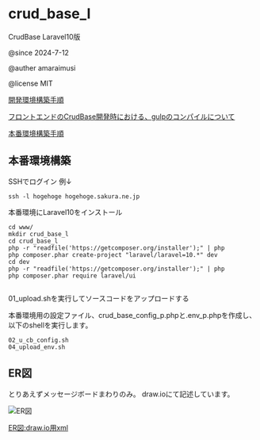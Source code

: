 # crud_base_l
CrudBase Laravel10版

@since 2024-7-12

@auther amaraimusi

@license MIT


[開発環境構築手順](doc/README_Environment2.md "開発環境構築手順")

[フロントエンドのCrudBase開発時における、gulpのコンパイルについて](doc/README_crudbase_gulp.md "フロントエンドのCrudBase開発時における、gulpのコンパイルについて")

[本番環境構築手順](doc/README_Product.md "本番環境構築手順")


## 本番環境構築

SSHでログイン 例↓

```
ssh -l hogehoge hogehoge.sakura.ne.jp
```

本番環境にLaravel10をインストール

```
cd www/
mkdir crud_base_l
cd crud_base_l
php -r "readfile('https://getcomposer.org/installer');" | php
php composer.phar create-project "laravel/laravel=10.*" dev
cd dev
php -r "readfile('https://getcomposer.org/installer');" | php
php composer.phar require laravel/ui


```


01_upload.shを実行してソースコードをアップロードする



本番環境用の設定ファイル、crud_base_config_p.phpと.env_p.phpを作成し、以下のshellを実行します。

```
02_u_cb_config.sh
04_upload_env.sh
```





## ER図

とりあえずメッセージボードまわりのみ。 draw.ioにて記述しています。


![ER図](doc/crud_base_l.drawio.svg "ER図")

 [ER図:draw.io用xml](doc/crud_base_l.drawio.xml)


